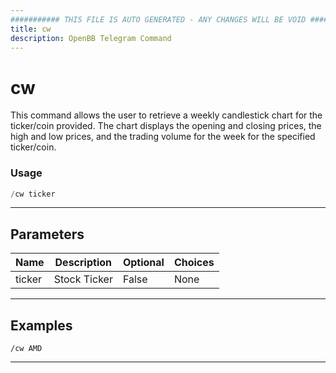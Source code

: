 ```yaml
---
########### THIS FILE IS AUTO GENERATED - ANY CHANGES WILL BE VOID ###########
title: cw
description: OpenBB Telegram Command
---
```


# cw

This command allows the user to retrieve a weekly candlestick chart for the ticker/coin provided. The chart displays the opening and closing prices, the high and low prices, and the trading volume for the week for the specified ticker/coin.

### Usage

```python wordwrap
/cw ticker
```

---

## Parameters

| Name | Description | Optional | Choices |
| ---- | ----------- | -------- | ------- |
| ticker | Stock Ticker | False | None |


---

## Examples

```
/cw AMD
```

---
